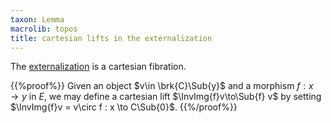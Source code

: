 ```yaml
---
taxon: Lemma
macrolib: topos
title: cartesian lifts in the externalization
---
```


The [externalization](frct-001R) is a cartesian fibration.

{{%proof%}}
Given an object $v\in \brk{C}\Sub{y}$ and a
morphism $f:x\to y$ in $E$, we may define a cartesian lift
$\InvImg{f}v\to\Sub{f} v$ by setting $\InvImg{f}v = v\circ f : x \to C\Sub{0}$.
{{%/proof%}}
